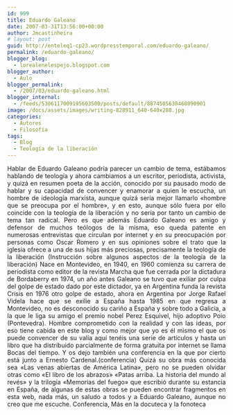 ```yaml
---
id: 999
title: Eduardo Galeano
date: 2007-03-31T13:56:00+00:00
author: Jmcastinheira
# layout: post
guid: http://enteleq1-cp23.wordpresstemporal.com/eduardo-galeano/
permalink: /eduardo-galeano/
blogger_blog:
  - lorealenelespejo.blogspot.com
blogger_author:
  - Aulo
blogger_permalink:
  - /2007/03/eduardo-galeano.html
blogger_internal:
  - /feeds/5306117009195603500/posts/default/8874505630468090901
image: /docs/assets/images/writing-828911_640-640x288.jpg
categories:
  - Autores
  - Filosofía
tags:
  - Blog
  - Teología de la liberación
---
```

<div style="text-align: justify;">
  Hablar de Eduardo Galeano podría parecer un cambio de tema, estábamos hablando de teología y ahora cambiamos a un escritor, periodista, activista, y quizá en resumen poeta de la acción, conocido por su pausado modo de hablar y su capacidad de convencer y enamorar a quien le escucha, un hombre de ideología marxista, aunque quizá sería mejor llamarlo «hombre que se preocupa por el hombre», y en esto, aunque sólo fuera por ello coincide con la teología de la liberación y no sería por tanto un cambio de tema tan radical. Pero es que además Eduardo Galeano es amigo y defensor de muchos teólogos de la misma, eso queda patente en numerosas entrevistas que circulan por internet y en su preocupación por personas como Oscar Romero y en sus opiniones sobre el trato que la iglesia ofrece a una de sus hijas más preciosas, precisamente la teología de la liberación (Instrucción sobre algunos aspectos de la teología de la liberación) Nace en Montevideo, en 1940, en 1960 comienza su carrera de periodista como editor de la revista Marcha que fue cerrada por la dictadura de Bordaberry en 1974, un año antes Galeano se tuvo que exiliar por culpa del golpe de estado dado por este dictador, ya en Argentina funda la revista Crisis en 1976 otro golpe de estado, ahora en Argentina por Jorge Rafael Videla hace que se exilie a España hasta 1985 en que regresa a Montevideo, no es desconocido su cariño a España y sobre todo a Galicia, a la que le liga su amigo el premio nobel Perez Esquivel, hijo adoptivo Poio (Pontevedra). Hombre comprometido con la realidad y con las ideas, por eso tiene cabida en este blog y como mejor que yo es él mismo el que os puede convencer de su valía aquí tenéis una serie de artículos y hasta un libro que ha distribuido parcialmente de forma gratuita por internet se llama Bocas del tiempo. Y os dejo también una conferencia en la que por cierto está junto a Ernesto Cardenal.(conferencia) Quizá su obra más conocida sea «Las venas abiertas de América Latina», pero no se pueden olvidar otras como «El libro de los abrazos» «Patas arriba. La historia del mundo al revés» y la trilogía «Memorias del fuego» que escribió durante su estancia en España, de algunas de estas obras se pueden encontrar fragmentos en esta web, nada más, un saludo a todos y a Eduardo Galeano, aunque no creo que me escuche. Conferencia, Más en la docuteca y la fonoteca
</div>